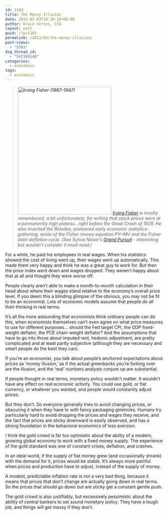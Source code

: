```yaml
---
id: 1163
title: The Money Illusion
date: 2012-03-03T10:30:18+00:00
author: Druce Vertes, CFA
layout: post
guid: /?p=1163
permalink: /2012/03/the-money-illusion/
post-views:
  - "5303"
dsq_thread_id:
  - "597369148"
categories:
  - economics
tags:
  - economics
---
```

>*<a href="http://commons.wikipedia.org/wiki/File:Irving_fisher.jpg" target="_blank"><img class="zemanta-img-inserted zemanta-img-configured" title="Irving Fisher (1867–1947)" src="http://upload.wikimedia.org/wikipedia/commons/thumb/2/2f/Irving_fisher.jpg/300px-Irving_fisher.jpg" alt="Irving Fisher (1867–1947)" width="300" height="408" /></a> [Irving Fisher](http://en.wikipedia.org/wiki/Irving_Fisher) is mostly remembered, a bit unfortunately, for writing that stock prices were at a permanently high plateau…right before the Great Crash of 1929. He also invented the Rolodex, pioneered early economic statistics-gathering, wrote of the Fisher money equation PY=MV and the Fisher debt-deflation cycle. (See Sylvia Nasar’s [Grand Pursuit](http://www.amazon.com/Grand-Pursuit-Story-Economic-Genius/dp/1442340142) - interesting but wouldn’t consider it must-read.)*
<!--more-->
For a while, he paid his employees in real wages. When his statistics showed the cost of living went up, their wages went up automatically. This made them very happy and think he was a great guy to work for. But then the price index went down and wages dropped. They weren’t happy about that at all and thought they were worse off.

People clearly aren’t able to make a month-to-month calculation in their head about where their wages stand relative to the economy’s overall price level. If you deem this a blinding glimpse of the obvious, you may not be fit to be an economist. Lots of economic models assume that people do all their thinking in real terms. 

It’s all the more astounding that economists think ordinary people can do this, when economists themselves can’t even agree on what price measures to use for different purposes… should the Fed target CPI, the GDP fixed-weight deflator, the PCE chain-weight deflator? And the assumptions that have to go into those about imputed rent, hedonic adjustment, are pretty complicated and at least partly subjective (although they are necessary and smart people do the best they can).  

If you’re an economist, you talk about people’s anchored expectations about prices as ‘money illusion,’ as if the actual greenbacks you’re forking over are the illusion, and the ‘real’ numbers analysts conjure up are substantial.  
<!--more-->

  
If people thought in real terms, monetary policy wouldn’t matter. It wouldn’t have any effect on real economic activity. You could use gold, or fiat currency, or whatever you wanted, and people would constantly adjust prices.

But they don’t. So everyone generally tries to avoid changing prices, or obscuring it when they have to with fancy packaging gimmicks. Humans try particularly hard to avoid dropping the prices and wages they receive, and the fact that prices are sticky downward is easily observed, and has a strong foundation in the behavioral economics of loss aversion.

I think the gold crowd is far too optimistic about the ability of a modern, growing global economy to work with a fixed money supply. The experience of the gold standard was one of constant crises, deflation, and crashes. 

In an ideal world, if the supply of fiat money grew (and occasionally shrank) with the demand for it, prices would be stable. It’s always more painful when prices and production have to adjust, instead of the supply of money. 

A modest, predictable inflation rate is not a very bad thing, because it means that prices that don’t change are actually going down in real terms. So the prices that should go down but are sticky get a constant gentle push. 

The gold crowd is also justifiably, but excessively pessimistic about the ability of central bankers to set sound monetary policy. They have a tough job, and things will get messy if they don’t.
